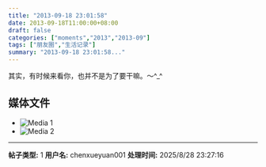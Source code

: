 ```yaml
---
title: "2013-09-18 23:01:58"
date: 2013-09-18T11:00:00+08:00
draft: false
categories: ["moments","2013","2013-09"]
tags: ["朋友圈","生活记录"]
summary: "2013-09-18 23:01:58..."
---
```


其实，有时候来看你，也并不是为了要干嘛。〜^_^

## 媒体文件

- ![Media 1](/Moments/photos/2013-09-18/201309182301580.jpg)
- ![Media 2](/Moments/photos/2013-09-18/201309182301581.jpg)

---

**帖子类型:** 1
**用户名:** chenxueyuan001
**处理时间:** 2025/8/28 23:27:16